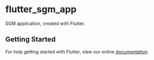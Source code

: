 # flutter_sgm_app

SGM application, created with Flutter.

## Getting Started

For help getting started with Flutter, view our online
[documentation](https://flutter.io/).
